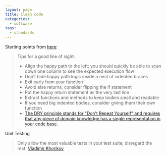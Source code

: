 ```yaml
---
layout: page
title: Clean code
categories:
  - software
tags:
  - standards
---
```


Starting points from [here](https://medium.com/@matryer/line-of-sight-in-code-186dd7cdea88):

> Tips for a good line of sight:
> * Align the happy path to the left; you should quickly be able to scan down one column to see the expected execution flow
> * Don’t hide happy path logic inside a nest of indented braces
> * Exit early from your function
> * Avoid else returns; consider flipping the if statement
> * Put the happy return statement as the very last line
> * Extract functions and methods to keep bodies small and readable
> * If you need big indented bodies, consider giving them their own function
> * [The DRY principle stands for "Don’t Repeat Yourself" and requires that any piece of domain knowledge has a single representation in your code base.](https://enterprisecraftsmanship.com/posts/dry-damp-unit-tests/?__s=c3yjrwq8nzyqssfqqtov)

Unit Testing
> Only allow the most valuable tests in your test suite; disregard the rest. [Vladimir Khorikov](https://enterprisecraftsmanship.com/)
